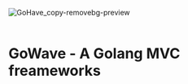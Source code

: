 ![GoHave_copy-removebg-preview](https://github.com/user-attachments/assets/c0bdb2b0-3194-48f0-a892-9fb10da22803)
<br>
<br>

<h1>GoWave - A Golang MVC freameworks</h1>
